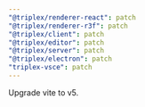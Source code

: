 ```yaml
---
"@triplex/renderer-react": patch
"@triplex/renderer-r3f": patch
"@triplex/client": patch
"@triplex/editor": patch
"@triplex/server": patch
"@triplex/electron": patch
"triplex-vsce": patch
---
```


Upgrade vite to v5.
